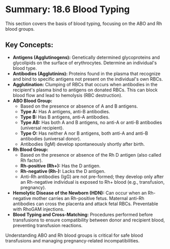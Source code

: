 # Summary: 18.6 Blood Typing

This section covers the basis of blood typing, focusing on the ABO and Rh blood groups.

## Key Concepts:

*   **Antigens (Agglutinogens):** Genetically determined glycoproteins and glycolipids on the surface of erythrocytes. Determine an individual's blood type.
*   **Antibodies (Agglutinins):** Proteins found in the plasma that recognize and bind to specific antigens not present on the individual's own RBCs.
*   **Agglutination:** Clumping of RBCs that occurs when antibodies in the recipient's plasma bind to antigens on donated RBCs. This can block blood flow and lead to hemolysis (RBC destruction).
*   **ABO Blood Group:**
    *   Based on the presence or absence of A and B antigens.
    *   **Type A:** Has A antigens, anti-B antibodies.
    *   **Type B:** Has B antigens, anti-A antibodies.
    *   **Type AB:** Has both A and B antigens, no anti-A or anti-B antibodies (universal recipient).
    *   **Type O:** Has neither A nor B antigens, both anti-A and anti-B antibodies (universal donor).
    *   Antibodies (IgM) develop spontaneously shortly after birth.
*   **Rh Blood Group:**
    *   Based on the presence or absence of the Rh D antigen (also called Rh factor).
    *   **Rh-positive (Rh+):** Has the D antigen.
    *   **Rh-negative (Rh-):** Lacks the D antigen.
    *   Anti-Rh antibodies (IgG) are not pre-formed; they develop only after an Rh-negative individual is exposed to Rh+ blood (e.g., transfusion, pregnancy).
*   **Hemolytic Disease of the Newborn (HDN):** Can occur when an Rh-negative mother carries an Rh-positive fetus. Maternal anti-Rh antibodies can cross the placenta and attack fetal RBCs. Preventable with RhoGAM injections.
*   **Blood Typing and Cross-Matching:** Procedures performed before transfusions to ensure compatibility between donor and recipient blood, preventing transfusion reactions.

Understanding ABO and Rh blood groups is critical for safe blood transfusions and managing pregnancy-related incompatibilities.
